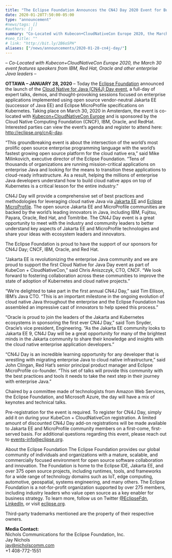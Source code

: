 ```yaml
---
title: "The Eclipse Foundation Announces the CN4J Day 2020 Event for Building Enterprise Java on Kubernetes"
date: 2020-01-28T7:50:00-05:00
type: "announcement"
#news/tags: []
#authors: []
summary: "Co-Located with Kubecon+CloudNativeCon Europe 2020, the March 30 event features speakers from IBM, Red Hat, Oracle and other enterprise Java leaders"
#seo_title: ""
# link: "http://bit.ly/2B6oSPH"
aliases: ["/news/announcements/2020-01-28-cn4j-day/"]
---
```


*– Co-Located with Kubecon+CloudNativeCon Europe 2020, the March 30 event features speakers from IBM, Red Hat, Oracle and other enterprise Java leaders –*  

<!--more-->  

**OTTAWA – JANUARY 28, 2020** – Today the [Eclipse Foundation](https://www.eclipse.org/) announced the launch of the [Cloud Native for Java (CN4J) Day event](https://eclipse-5413615.hs-sites.com/cn4j-day), a full-day of expert talks, demos, and thought-provoking sessions focused on enterprise applications implemented using open source vendor-neutral Jakarta EE (successor of Java EE) and Eclipse MicroProfile specifications on Kubernetes. Taking place on March 30, 2020 in Amsterdam, the event is co-located with [Kubecon+CloudNativeCon Europe](https://events.linuxfoundation.org/kubecon-cloudnativecon-europe) and is sponsored by the Cloud Native Computing Foundation (CNCF), IBM, Oracle, and RedHat. Interested parties can view the event’s agenda and register to attend here: http://eclipse.org/cn4j-day.

“This groundbreaking event is about the intersection of the world’s most prolific open source enterprise programming language with the world’s fastest growing open source platform for the cloud native era,” said Mike Milinkovich, executive director of the Eclipse Foundation. “Tens of thousands of organizations are running mission-critical applications on enterprise Java and looking for the means to transition these applications to cloud-ready infrastructure. As a result, helping the millions of enterprise Java developers understand how to build cloud native apps on top of Kubernetes is a critical lesson for the entire industry.”

CN4J Day will provide a comprehensive set of best practices and methodologies for leveraging cloud native Java via [Jakarta EE](https://jakarta.ee) and [Eclipse MicroProfile](https://microprofile.io). The open source Jakarta EE and MicroProfile communities are backed by the world’s leading innovators in Java, including IBM, Fujitsu, Payara, Oracle, Red Hat, and Tomitribe. The CN4J Day event is a great opportunity to meet with the industry and community leaders to better understand key aspects of Jakarta EE and MicroProfile technologies and share your ideas with ecosystem leaders and innovators.

The Eclipse Foundation is proud to have the support of our sponsors for CN4J Day; CNCF, IBM, Oracle, and Red Hat.

“Jakarta EE is revolutionizing the enterprise Java community and we are proud to support the first Cloud Native for Java Day event as part of KubeCon + CloudNativeCon,” said Chris Aniszczyk, CTO, CNCF. “We look forward to fostering collaboration across these communities to improve the state of adoption of Kubernetes and cloud native projects.”

“We’re delighted to take part in the first annual CN4J Day,” said Tim Ellison, IBM’s Java CTO. “This is an important milestone in the ongoing evolution of cloud native Java throughout the enterprise and the Eclipse Foundation has assembled an impressive cast of innovators to help speed this process.” 

“Oracle is proud to join the leaders of the Jakarta and Kubernetes ecosystems in sponsoring the first ever CN4J Day,” said Tom Snyder, Oracle’s vice president, Engineering. “As the Jakarta EE community looks to Jakarta EE 9, CN4J Day will be a great opportunity for many of the brightest minds in the Jakarta community to share their knowledge and insights with the cloud native enterprise application developers.”

“CN4J Day is an incredible learning opportunity for any developer that is wrestling with migrating enterprise Java to cloud native infrastructure,” said John Clingan, Red Hat’s senior principal product manager and Eclipse MicroProfile co-founder. “This set of talks will provide this community with the best practices and tools it needs to take the next step in their journey with enterprise Java.”

Chaired by a committee made of technologists from Amazon Web Services, the Eclipse Foundation, and Microsoft Azure, the day will have a mix of keynotes and technical talks.

Pre-registration for the event is required. To register for CN4J Day, simply add it on during your KubeCon + CloudNativeCon registration. A limited amount of discounted CN4J Day add-on registrations will be made available to Jakarta EE and MicroProfile community members on a first-come, first-served basis. For additional questions regarding this event, please reach out to events-info@eclipse.org.

About the Eclipse Foundation
The Eclipse Foundation provides our global community of individuals and organizations with a mature, scalable, and commercially focused environment for open source software collaboration and innovation. The Foundation is home to the Eclipse IDE, Jakarta EE, and over 375 open source projects, including runtimes, tools, and frameworks for a wide range of technology domains such as IoT, edge computing, automotive, geospatial, systems engineering, and many others. The Eclipse Foundation is a not-for-profit organization supported by over 275 members, including industry leaders who value open source as a key enabler for business strategy. To learn more, follow us on Twitter [@EclipseFdn](https://www.globenewswire.com/Tracker?data=r-dKnkzEx8J2jm68aMwsXND3DPYOl6p60tYwoWOkQRpJjLP_SKHpU_opBz5bi7JLO7Y2btHRJBvdyqqcTBtrLg==), [LinkedIn](https://www.globenewswire.com/Tracker?data=S12nqbeRNKuTWwBUeNUnEC9gFrlX34gxCEhP2Uu-2KuWYmqkXbIScweQ1ykqwa2QtAHlvDYJT8GyKpicKaq5uLxRrTZwh2HI7nQfCd01lmEj3UXrlRWmU3VLtBxzjMlq), or visit [eclipse.org](https://www.globenewswire.com/Tracker?data=EsgUi61-f7vRM-pEF4XYjO2jYG6DqnLbsSPKrHZwkTiaAkCbjz8HlE68IUVSML_CiBt9S9b00GJWRIs3EmTELQ==).

Third-party trademarks mentioned are the property of their respective owners.

**Media Contact:**  
Nichols Communications for the Eclipse Foundation, Inc.  
Jay Nichols  
jay@nicholscomm.com  
+1 408-772-1551

